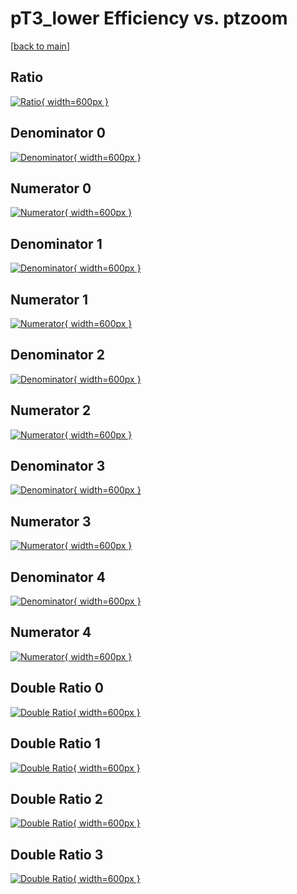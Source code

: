 # pT3_lower Efficiency vs. ptzoom

[[back to main](./)]



## Ratio

[![Ratio](../mtv/var/pT3_lower_vtr_321_1_eff_ptzoom.png){ width=600px }](../mtv/var/pT3_lower_vtr_321_1_eff_ptzoom.pdf)

## Denominator 0

[![Denominator](../mtv/den/pT3_lower_vtr_321_1_eff_ptzoom_den0.png){ width=600px }](../mtv/den/pT3_lower_vtr_321_1_eff_ptzoom_den0.pdf)

## Numerator 0

[![Numerator](../mtv/num/pT3_lower_vtr_321_1_eff_ptzoom_num0.png){ width=600px }](../mtv/num/pT3_lower_vtr_321_1_eff_ptzoom_num0.pdf)

## Denominator 1

[![Denominator](../mtv/den/pT3_lower_vtr_321_1_eff_ptzoom_den1.png){ width=600px }](../mtv/den/pT3_lower_vtr_321_1_eff_ptzoom_den1.pdf)

## Numerator 1

[![Numerator](../mtv/num/pT3_lower_vtr_321_1_eff_ptzoom_num1.png){ width=600px }](../mtv/num/pT3_lower_vtr_321_1_eff_ptzoom_num1.pdf)

## Denominator 2

[![Denominator](../mtv/den/pT3_lower_vtr_321_1_eff_ptzoom_den2.png){ width=600px }](../mtv/den/pT3_lower_vtr_321_1_eff_ptzoom_den2.pdf)

## Numerator 2

[![Numerator](../mtv/num/pT3_lower_vtr_321_1_eff_ptzoom_num2.png){ width=600px }](../mtv/num/pT3_lower_vtr_321_1_eff_ptzoom_num2.pdf)

## Denominator 3

[![Denominator](../mtv/den/pT3_lower_vtr_321_1_eff_ptzoom_den3.png){ width=600px }](../mtv/den/pT3_lower_vtr_321_1_eff_ptzoom_den3.pdf)

## Numerator 3

[![Numerator](../mtv/num/pT3_lower_vtr_321_1_eff_ptzoom_num3.png){ width=600px }](../mtv/num/pT3_lower_vtr_321_1_eff_ptzoom_num3.pdf)

## Denominator 4

[![Denominator](../mtv/den/pT3_lower_vtr_321_1_eff_ptzoom_den4.png){ width=600px }](../mtv/den/pT3_lower_vtr_321_1_eff_ptzoom_den4.pdf)

## Numerator 4

[![Numerator](../mtv/num/pT3_lower_vtr_321_1_eff_ptzoom_num4.png){ width=600px }](../mtv/num/pT3_lower_vtr_321_1_eff_ptzoom_num4.pdf)

## Double Ratio 0

[![Double Ratio](../mtv/ratio/pT3_lower_vtr_321_1_eff_ptzoom_ratio0.png){ width=600px }](../mtv/ratio/pT3_lower_vtr_321_1_eff_ptzoom_ratio0.pdf)

## Double Ratio 1

[![Double Ratio](../mtv/ratio/pT3_lower_vtr_321_1_eff_ptzoom_ratio1.png){ width=600px }](../mtv/ratio/pT3_lower_vtr_321_1_eff_ptzoom_ratio1.pdf)

## Double Ratio 2

[![Double Ratio](../mtv/ratio/pT3_lower_vtr_321_1_eff_ptzoom_ratio2.png){ width=600px }](../mtv/ratio/pT3_lower_vtr_321_1_eff_ptzoom_ratio2.pdf)

## Double Ratio 3

[![Double Ratio](../mtv/ratio/pT3_lower_vtr_321_1_eff_ptzoom_ratio3.png){ width=600px }](../mtv/ratio/pT3_lower_vtr_321_1_eff_ptzoom_ratio3.pdf)

